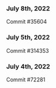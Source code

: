 ### July 8th, 2022

Commit #35604

### July 5th, 2022

Commit #314353


### July 4th, 2022

Commit #72281
